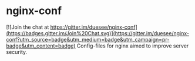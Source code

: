 # nginx-conf

[![Join the chat at https://gitter.im/duesee/nginx-conf](https://badges.gitter.im/Join%20Chat.svg)](https://gitter.im/duesee/nginx-conf?utm_source=badge&utm_medium=badge&utm_campaign=pr-badge&utm_content=badge)
Config-files for nginx aimed to improve server security.

